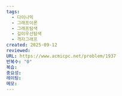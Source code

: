 ```yaml
---
tags:
  - 다이나믹
  - 그래프이론
  - 그래프탐색
  - 깊이우선탐색
  - 격자그래프
created: 2025-09-12
reviewed:
URL: https://www.acmicpc.net/problem/1937
반복수: "0"
복습:
중요성:
레이팅:
메모:
---
```

